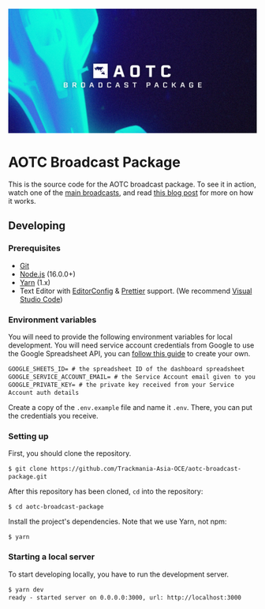 <p align="center">
  <img src="social.png">
</p>

# AOTC Broadcast Package

This is the source code for the AOTC broadcast package. To see it in action, watch one of the [main broadcasts](https://www.youtube.com/watch?v=39BRNL1tOqA), and read [this blog post](https://resir014.xyz/posts/2022/05/31/dynamic-broadcast-overlays-with-google-sheets-and-web-technologies) for more on how it works.

## Developing

### Prerequisites

- [Git](http://git-scm.com/)
- [Node.js](https://nodejs.org/en/) (16.0.0+)
- [Yarn](https://classic.yarnpkg.com/) (1.x)
- Text Editor with [EditorConfig](http://editorconfig.org/) & [Prettier](https://prettier.io/) support. (We recommend [Visual Studio Code](https://code.visualstudio.com/))

### Environment variables

You will need to provide the following environment variables for local development. You will need service account credentials from Google to use the Google Spreadsheet API, you can [follow this guide](https://theoephraim.github.io/node-google-spreadsheet/#/getting-started/authentication?id=service-account) to create your own.

```
GOOGLE_SHEETS_ID= # the spreadsheet ID of the dashboard spreadsheet
GOOGLE_SERVICE_ACCOUNT_EMAIL= # the Service Account email given to you
GOOGLE_PRIVATE_KEY= # the private key received from your Service Account auth details
```

Create a copy of the `.env.example` file and name it `.env`. There, you can put the credentials you receive.

### Setting up

First, you should clone the repository.

```sh-session
$ git clone https://github.com/Trackmania-Asia-OCE/aotc-broadcast-package.git
```

After this repository has been cloned, `cd` into the repository:

```sh-session
$ cd aotc-broadcast-package
```

Install the project's dependencies. Note that we use Yarn, not npm:

```sh-session
$ yarn
```

### Starting a local server

To start developing locally, you have to run the development server.

```sh-session
$ yarn dev
ready - started server on 0.0.0.0:3000, url: http://localhost:3000
```
